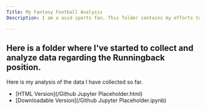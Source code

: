 ```yaml
---
Title: My Fantasy Football Analysis
Description: I am a avid sports fan. This folder contains my efforts to apply what I learn in school torwards one of my biggest hobbies: Fantasy Football.

---
```


Here is a folder where I've started to collect and analyze data regarding the Runningback position.
- 

Here is my analysis of the data I have collected so far.
- [HTML Version](/Github Jupyter Placeholder.html)
- [Downloadable Version](/Github Jupyter Placeholder.ipynb)
